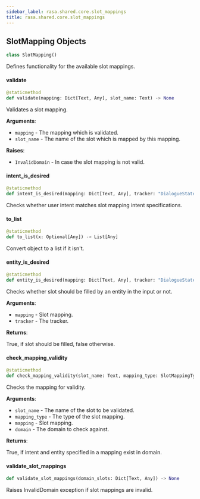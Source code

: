 ```yaml
---
sidebar_label: rasa.shared.core.slot_mappings
title: rasa.shared.core.slot_mappings
---
```

## SlotMapping Objects

```python
class SlotMapping()
```

Defines functionality for the available slot mappings.

#### validate

```python
@staticmethod
def validate(mapping: Dict[Text, Any], slot_name: Text) -> None
```

Validates a slot mapping.

**Arguments**:

- `mapping` - The mapping which is validated.
- `slot_name` - The name of the slot which is mapped by this mapping.
  

**Raises**:

- `InvalidDomain` - In case the slot mapping is not valid.

#### intent\_is\_desired

```python
@staticmethod
def intent_is_desired(mapping: Dict[Text, Any], tracker: "DialogueStateTracker", domain: "Domain") -> bool
```

Checks whether user intent matches slot mapping intent specifications.

#### to\_list

```python
@staticmethod
def to_list(x: Optional[Any]) -> List[Any]
```

Convert object to a list if it isn&#x27;t.

#### entity\_is\_desired

```python
@staticmethod
def entity_is_desired(mapping: Dict[Text, Any], tracker: "DialogueStateTracker") -> bool
```

Checks whether slot should be filled by an entity in the input or not.

**Arguments**:

- `mapping` - Slot mapping.
- `tracker` - The tracker.
  

**Returns**:

  True, if slot should be filled, false otherwise.

#### check\_mapping\_validity

```python
@staticmethod
def check_mapping_validity(slot_name: Text, mapping_type: SlotMappingType, mapping: Dict[Text, Any], domain: "Domain") -> bool
```

Checks the mapping for validity.

**Arguments**:

- `slot_name` - The name of the slot to be validated.
- `mapping_type` - The type of the slot mapping.
- `mapping` - Slot mapping.
- `domain` - The domain to check against.
  

**Returns**:

  True, if intent and entity specified in a mapping exist in domain.

#### validate\_slot\_mappings

```python
def validate_slot_mappings(domain_slots: Dict[Text, Any]) -> None
```

Raises InvalidDomain exception if slot mappings are invalid.

